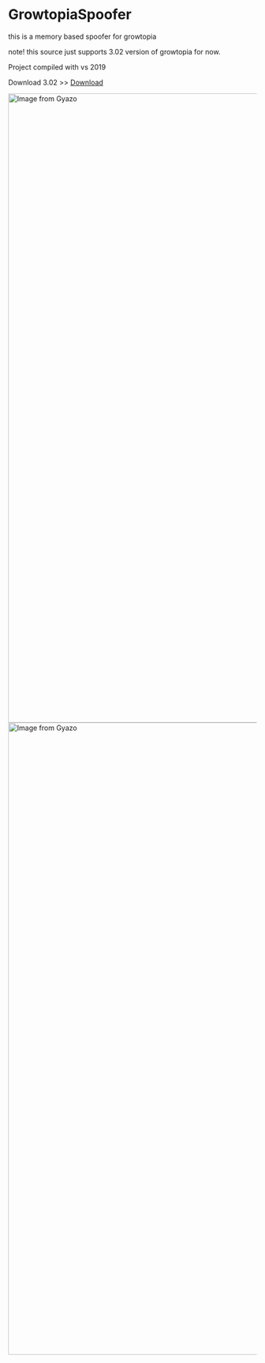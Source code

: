 # GrowtopiaSpoofer
this is a memory based spoofer for growtopia <footer>
note! this source just supports 3.02 version of growtopia for now.</footer>
<footer>Project compiled with vs 2019</footer>


 <footer>
 
 Download 3.02 >> <a href="https://ubistatic-a.akamaihd.net/0098/CDNContent48/GrowtopiaInstaller.exe">Download</a>

</footer><footer><a href="https://gyazo.com/804a0f16d367c4f76f807916e50ca02f"><img src="https://i.gyazo.com/804a0f16d367c4f76f807916e50ca02f.gif" alt="Image from Gyazo" width="1274"/></a>
<a href="https://gyazo.com/0a870a247b9487ca6b1979f3d164aaa9"><img src="https://i.gyazo.com/0a870a247b9487ca6b1979f3d164aaa9.gif" alt="Image from Gyazo" width="1280"/></a>
